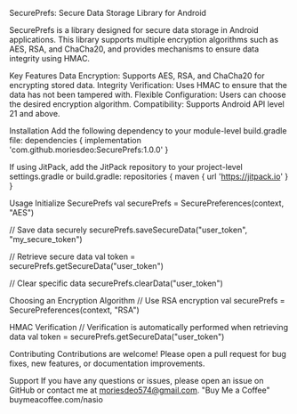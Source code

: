 SecurePrefs: Secure Data Storage Library for Android

SecurePrefs is a library designed for secure data storage in Android applications. This library supports multiple encryption algorithms such as AES, RSA, and ChaCha20, and provides mechanisms to ensure data integrity using HMAC.

Key Features
Data Encryption: Supports AES, RSA, and ChaCha20 for encrypting stored data.
Integrity Verification: Uses HMAC to ensure that the data has not been tampered with.
Flexible Configuration: Users can choose the desired encryption algorithm.
Compatibility: Supports Android API level 21 and above.

Installation
Add the following dependency to your module-level build.gradle file:
dependencies {
    implementation 'com.github.moriesdeo:SecurePrefs:1.0.0'
}

If using JitPack, add the JitPack repository to your project-level settings.gradle or build.gradle:
repositories {
    maven { url 'https://jitpack.io' }
}

Usage
Initialize SecurePrefs
val securePrefs = SecurePreferences(context, "AES")

// Save data securely
securePrefs.saveSecureData("user_token", "my_secure_token")

// Retrieve secure data
val token = securePrefs.getSecureData("user_token")

// Clear specific data
securePrefs.clearData("user_token")

Choosing an Encryption Algorithm
// Use RSA encryption
val securePrefs = SecurePreferences(context, "RSA")

HMAC Verification
// Verification is automatically performed when retrieving data
val token = securePrefs.getSecureData("user_token")

Contributing
Contributions are welcome! Please open a pull request for bug fixes, new features, or documentation improvements.

Support
If you have any questions or issues, please open an issue on GitHub or contact me at moriesdeo574@gmail.com.
"Buy Me a Coffee"
buymeacoffee.com/nasio
